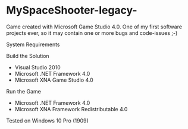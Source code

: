# MySpaceShooter-legacy-
Game created with Microsoft Game Studio 4.0. 
One of my first software projects ever, so it may contain one or more bugs and code-issues ;-)

System Requirements

Build the Solution
- Visual Studio 2010
- Microsoft .NET Framework 4.0
- Microsoft XNA Game Studio 4.0

Run the Game
- Microsoft .NET Framework 4.0
- Microsoft XNA Framework Redistributable 4.0 

Tested on Windows 10 Pro (1909)
